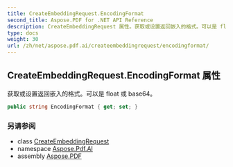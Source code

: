 ```yaml
---
title: CreateEmbeddingRequest.EncodingFormat
second_title: Aspose.PDF for .NET API Reference
description: CreateEmbeddingRequest 属性。获取或设置返回嵌入的格式。可以是 float 或 base64
type: docs
weight: 30
url: /zh/net/aspose.pdf.ai/createembeddingrequest/encodingformat/
---
```

## CreateEmbeddingRequest.EncodingFormat 属性

获取或设置返回嵌入的格式。可以是 float 或 base64。

```csharp
public string EncodingFormat { get; set; }
```

### 另请参阅

* class [CreateEmbeddingRequest](../)
* namespace [Aspose.Pdf.AI](../../../aspose.pdf.ai/)
* assembly [Aspose.PDF](../../../)